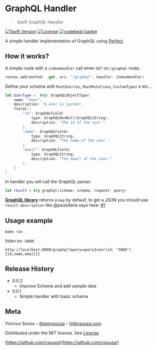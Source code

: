 # GraphQL Handler

> Swift GraphQL Handler

[![Swift Version][swift-image]][swift-url]
[![License][license-image]][license-url]
[![codebeat badge](https://codebeat.co/badges/1c0f9ac0-84e2-4c1d-96ef-5c0094bca263)](https://codebeat.co/projects/github-com-vsouza-graphql-handler-master)

A simple handler implementation of GraphQL using [Perfect](http://perfect.org)


## How it works?

A simple route with a `indexHandler` call when `GET` on `/graphql` route.

```swift
routes.add(method: .get, uri: "/graphql", handler: indexHandler)
```

Define your schema with `RootQueries`, `RootMutations`, `CustomTypes` e etc...

```swift
let UserType =  try! GraphQLObjectType(
    name: "User",
    description: "A user in system",
    fields:[
        "id": GraphQLField(
            type: GraphQLNonNull(GraphQLString),
            description: "The id of the user."
        ),
        "name": GraphQLField(
            type: GraphQLString,
            description: "The name of the user."
        ),
        "email": GraphQLField(
            type: GraphQLString,
            description: "The email of the user."
        ),
    ]
)
```

In handler you will call the GraphQL parser:

```swift
let result = try graphql(schema: schema, request: query)
```

__[GraphQL library](https://github.com/GraphQLSwift/GraphQL)__ returns a `map`
by default, to get a JSON you should use `result.description` like @paulofaria
says here:
[#1](https://github.com/GraphQLSwift/GraphQL/issues/1#issuecomment-257182572)



## Usage example

`make run`

listen on `:8080`

`http://localhost:8080/graphql?query=query{user(id: "3000"){id,name,email}}`


## Release History

* 0.0.2
    * Improve Schema and add sample data
* 0.0.1
    * Simple handler with basic schema

## Meta

Vinicius Souza – [@iamvsouza](https://twitter.com/iamvsouza) – hi@vsouza.com

Distributed under the MIT license. See [License](http://vsouza.mit-license.org/)

[https://github.com/vsouza](https://github.com/vsouza/)

[swift-image]:https://img.shields.io/badge/swift-4.0-orange.svg
[swift-url]: https://swift.org/
[license-image]: https://img.shields.io/badge/License-MIT-blue.svg
[license-url]: LICENSE
